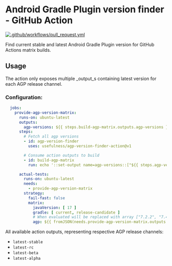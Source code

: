 # Android Gradle Plugin version finder - GitHub Action

[![.github/workflows/pull_request.yml](https://github.com/usefulness/agp-version-finder-action/actions/workflows/pull_request.yml/badge.svg)](https://github.com/usefulness/agp-version-finder-action/actions/workflows/pull_request.yml)

Find current stable and latest Android Gradle Plugin version for GitHub Actions matrix builds.

## Usage

The action only exposes multiple _output_s containing latest version for each AGP release channel.

### Configuration:

```yml
  jobs:
    provide-agp-version-matrix:
      runs-on: ubuntu-latest
      outputs:
        agp-versions: ${{ steps.build-agp-matrix.outputs.agp-versions }}
      steps:
        # Fetch all agp versions
        - id: agp-version-finder
          uses: usefulness/agp-version-finder-action@v1

        # Consume action outputs to build 
        - id: build-agp-matrix
          run: echo '::set-output name=agp-versions::["${{ steps.agp-version-finder.outputs.latest-stable }}", "${{ steps.agp-version-finder.outputs.latest-alpha }}"]'

      actual-tests:
        runs-on: ubuntu-latest
        needs:
          - provide-agp-version-matrix
        strategy:
          fail-fast: false
          matrix:
            javaVersion: [ 17 ]
            gradle: [ current, release-candidate ]
            # When evaluated will be replaced with array ["7.2.2", "7.4.0-alpha13"] 
            agp: ${{ fromJSON(needs.provide-agp-version-matrix.outputs.agp-versions) }}
```

All available action outputs, representing respective AGP release channels:

- `latest-stable`
- `latest-rc`
- `latest-beta`
- `latest-alpha`

